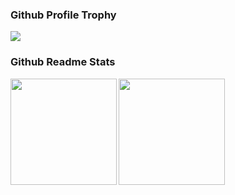 ### Github Profile Trophy

<a href="https://github.com/tuki9ko">
    <img src="https://github-profile-trophy.vercel.app/?username=tuki9ko&column=8&theme=dracula" />
</a>

### Github Readme Stats

<a href="https://github.com/tuki9ko">
    <img align="left" height="170px" src="https://github-readme-stats-tuki9ko.vercel.app/api?username=tuki9ko&count_private=true&include_all_commits=true&show_icons=true&theme=dracula&count_private=true" />
</a>
<a href="https://github.com/tuki9ko">
    <img align="left" height="170px" src="https://github-readme-stats-tuki9ko.vercel.app/api/top-langs/?username=tuki9ko&layout=compact&theme=dracula&langs_count=6&exclude_repo=rails_sample_app&hide=html,css,scss&count_private=true" />
</a>

<!--
**tuki9ko/tuki9ko** is a ✨ _special_ ✨ repository because its `README.md` (this file) appears on your GitHub profile.

Here are some ideas to get you started:

- 🔭 I’m currently working on ...
- 🌱 I’m currently learning ...
- 👯 I’m looking to collaborate on ...
- 🤔 I’m looking for help with ...
- 💬 Ask me about ...
- 📫 How to reach me: ...
- 😄 Pronouns: ...
- ⚡ Fun fact: ...
-->
